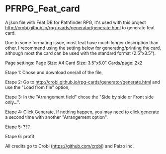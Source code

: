 # PFRPG_Feat_card
A json file with Feat DB for Pathfinder RPG, it's used with this project http://crobi.github.io/rpg-cards/generator/generate.html to generate feat card.

Due to some formating issue, most feat have much longer description than other, I recommend using the setting below for generating/printing the card, although most the card can be used with the standard format (2.5"x3.5").
  
  Page settings: 
   Page Size: A4
   Card Size: 3.5"x5.0"
   Cards/page: 2x2

Etape 1: Chose and download one/all of the file,

Etape 2: Go to http://crobi.github.io/rpg-cards/generator/generate.html and use the "Load from file" option,

Etape 3: In the "Arrangement field" chose the "Side by side or Front side only...".

Etape 4: Click Generate. If nothing happen, you may need to click generate a second time with another "Arrangement option".

Etape 5: ???

Etape 6: profit

All credits go to Crobi (https://github.com/crobi) and Paizo Inc.
